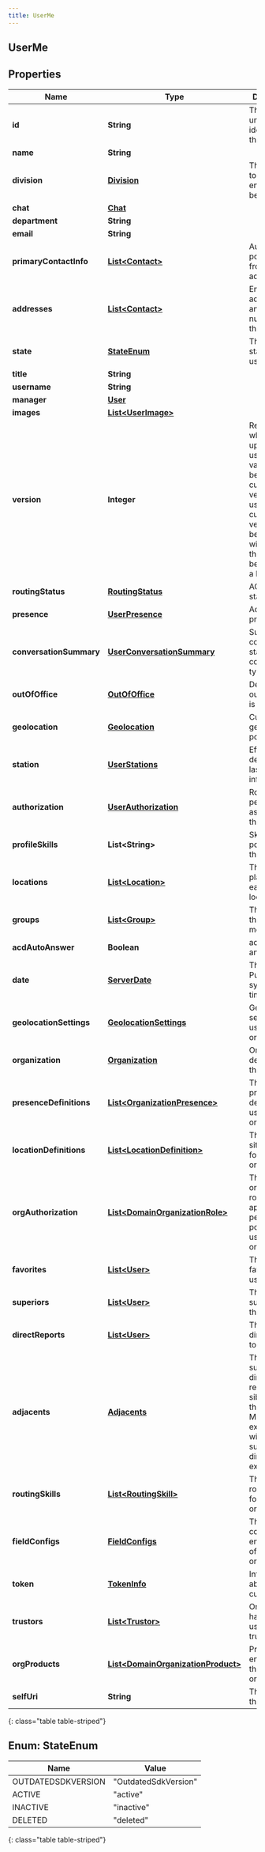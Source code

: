 ```yaml
---
title: UserMe
---
```

## UserMe


## Properties

| Name | Type | Description | Notes |
| ------------ | ------------- | ------------- | ------------- |
| **id** | **String** | The globally unique identifier for the object. |  [optional] |
| **name** | **String** |  |  [optional] |
| **division** | [**Division**](Division.html) | The division to which this entity belongs. |  [optional] |
| **chat** | [**Chat**](Chat.html) |  |  [optional] |
| **department** | **String** |  |  [optional] |
| **email** | **String** |  |  [optional] |
| **primaryContactInfo** | [**List&lt;Contact&gt;**](Contact.html) | Auto populated from addresses. |  [optional] |
| **addresses** | [**List&lt;Contact&gt;**](Contact.html) | Email addresses and phone numbers for this user |  [optional] |
| **state** | [**StateEnum**](#StateEnum) | The current state for this user. |  [optional] |
| **title** | **String** |  |  [optional] |
| **username** | **String** |  |  [optional] |
| **manager** | [**User**](User.html) |  |  [optional] |
| **images** | [**List&lt;UserImage&gt;**](UserImage.html) |  |  [optional] |
| **version** | **Integer** | Required when updating a user, this value should be the current version of the user.  The current version can be obtained with a GET on the user before doing a PATCH. |  |
| **routingStatus** | [**RoutingStatus**](RoutingStatus.html) | ACD routing status |  [optional] |
| **presence** | [**UserPresence**](UserPresence.html) | Active presence |  [optional] |
| **conversationSummary** | [**UserConversationSummary**](UserConversationSummary.html) | Summary of conversion statistics for conversation types. |  [optional] |
| **outOfOffice** | [**OutOfOffice**](OutOfOffice.html) | Determine if out of office is enabled |  [optional] |
| **geolocation** | [**Geolocation**](Geolocation.html) | Current geolocation position |  [optional] |
| **station** | [**UserStations**](UserStations.html) | Effective, default, and last station information |  [optional] |
| **authorization** | [**UserAuthorization**](UserAuthorization.html) | Roles and permissions assigned to the user |  [optional] |
| **profileSkills** | **List&lt;String&gt;** | Skills possessed by the user |  [optional] |
| **locations** | [**List&lt;Location&gt;**](Location.html) | The user placement at each site location. |  [optional] |
| **groups** | [**List&lt;Group&gt;**](Group.html) | The groups the user is a member of |  [optional] |
| **acdAutoAnswer** | **Boolean** | acd auto answer |  [optional] |
| **date** | [**ServerDate**](ServerDate.html) | The PureCloud system date time. |  [optional] |
| **geolocationSettings** | [**GeolocationSettings**](GeolocationSettings.html) | Geolocation settings for user&#39;s organization. |  [optional] |
| **organization** | [**Organization**](Organization.html) | Organization details for this user. |  [optional] |
| **presenceDefinitions** | [**List&lt;OrganizationPresence&gt;**](OrganizationPresence.html) | The first 100 presence definitions for user&#39;s organization. |  [optional] |
| **locationDefinitions** | [**List&lt;LocationDefinition&gt;**](LocationDefinition.html) | The first 100 site locations for user&#39;s organization |  [optional] |
| **orgAuthorization** | [**List&lt;DomainOrganizationRole&gt;**](DomainOrganizationRole.html) | The first 100 organization roles, with applicable permission policies, for user&#39;s organization. |  [optional] |
| **favorites** | [**List&lt;User&gt;**](User.html) | The first 50 favorited users. |  [optional] |
| **superiors** | [**List&lt;User&gt;**](User.html) | The first 50 superiors of this user. |  [optional] |
| **directReports** | [**List&lt;User&gt;**](User.html) | The first 50 direct reports to this user. |  [optional] |
| **adjacents** | [**Adjacents**](Adjacents.html) | The first 50 superiors, direct reports, and siblings of this user. Mutually exclusive with superiors and direct reports expands. |  [optional] |
| **routingSkills** | [**List&lt;RoutingSkill&gt;**](RoutingSkill.html) | The first 50 routing skills for user&#39;s organizations |  [optional] |
| **fieldConfigs** | [**FieldConfigs**](FieldConfigs.html) | The field config for all entities types of user&#39;s organization |  [optional] |
| **token** | [**TokenInfo**](TokenInfo.html) | Information about the current token |  [optional] |
| **trustors** | [**List&lt;Trustor&gt;**](Trustor.html) | Organizations having this user as a trustee |  [optional] |
| **orgProducts** | [**List&lt;DomainOrganizationProduct&gt;**](DomainOrganizationProduct.html) | Products enabled in this organization |  [optional] |
| **selfUri** | **String** | The URI for this object |  [optional] |
{: class="table table-striped"}


<a name="StateEnum"></a>

## Enum: StateEnum

| Name | Value |
| ---- | ----- |
| OUTDATEDSDKVERSION | &quot;OutdatedSdkVersion&quot; |
| ACTIVE | &quot;active&quot; |
| INACTIVE | &quot;inactive&quot; |
| DELETED | &quot;deleted&quot; |
{: class="table table-striped"}



